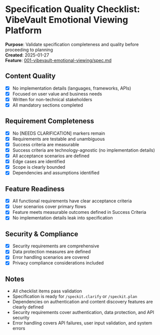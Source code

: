 # Specification Quality Checklist: VibeVault Emotional Viewing Platform

**Purpose**: Validate specification completeness and quality before proceeding to planning  
**Created**: 2025-01-27  
**Feature**: [001-vibevault-emotional-viewing/spec.md](../spec.md)

## Content Quality

- [x] No implementation details (languages, frameworks, APIs)
- [x] Focused on user value and business needs
- [x] Written for non-technical stakeholders
- [x] All mandatory sections completed

## Requirement Completeness

- [x] No [NEEDS CLARIFICATION] markers remain
- [x] Requirements are testable and unambiguous
- [x] Success criteria are measurable
- [x] Success criteria are technology-agnostic (no implementation details)
- [x] All acceptance scenarios are defined
- [x] Edge cases are identified
- [x] Scope is clearly bounded
- [x] Dependencies and assumptions identified

## Feature Readiness

- [x] All functional requirements have clear acceptance criteria
- [x] User scenarios cover primary flows
- [x] Feature meets measurable outcomes defined in Success Criteria
- [x] No implementation details leak into specification

## Security & Compliance

- [x] Security requirements are comprehensive
- [x] Data protection measures are defined
- [x] Error handling scenarios are covered
- [x] Privacy compliance considerations included

## Notes

- All checklist items pass validation
- Specification is ready for `/speckit.clarify` or `/speckit.plan`
- Dependencies on authentication and content discovery features are clearly defined
- Security requirements cover authentication, data protection, and API security
- Error handling covers API failures, user input validation, and system errors
